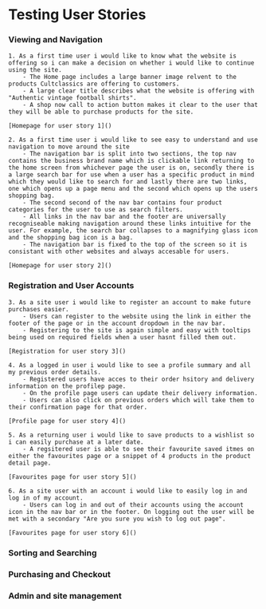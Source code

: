# Testing User Stories

### Viewing and Navigation
    1. As a first time user i would like to know what the website is offering so i can make a decision on whether i would like to continue using the site.
        - The Home page includes a large banner image relvent to the products Cultclassics are offering to customers. 
        - A large clear title describes what the website is offering with "Authentic vintage football shirts".
        - A shop now call to action button makes it clear to the user that they will be able to purchase products for the site. 

    [Homepage for user story 1]()

    2. As a first time user i would like to see easy to understand and use navigation to move around the site
        - The navigation bar is split into two sections, the top nav contains the business brand name which is clickable link returning to the home screen from whichever page the user is on, secondly there is a large search bar for use when a user has a specific product in mind which they would like to search for and lastly there are two links, one which opens up a page menu and the second which opens up the users shopping bag. 
        - The second second of the nav bar contains four product categories for the user to use as search filters. 
        - All links in the nav bar and the footer are universally recogniseable making navigation around these links intuitive for the user. For example, the search bar collapses to a magnifying glass icon and the shopping bag icon is a bag. 
        - The navigation bar is fixed to the top of the screen so it is consistant with other websites and always accesable for users. 
    
    [Homepage for user story 2]()

### Registration and User Accounts 
    3. As a site user i would like to register an account to make future purchases easier.
        - Users can register to the website using the link in either the footer of the page or in the account dropdown in the nav bar. 
        - Registering to the site is again simple and easy with tooltips being used on required fields when a user hasnt filled them out. 
    
    [Registration for user story 3]()

    4. As a logged in user i would like to see a profile summary and all my previous order details.
        - Registered users have acces to their order hsitory and delivery information on the profilep page. 
        - On the profile page users can update their delivery information.
        - Users can also click on previous orders which will take them to their confirmation page for that order.
    
    [Profile page for user story 4]()

    5. As a returning user i would like to save products to a wishlist so i can easily purchase at a later date.
        - A regsitered user is able to see their favourite saved itmes on either the favourites page or a snippet of 4 products in the product detail page. 

    [Favourites page for user story 5]()

    6. As a site user with an account i would like to easily log in and log in of my account.
        - Users can log in and out of their accounts using the account icon in the nav bar or in the footer. On logging out the user will be met with a secondary "Are you sure you wish to log out page". 
    
    [Favourites page for user story 6]()

### Sorting and Searching 

### Purchasing and Checkout

### Admin and site management 